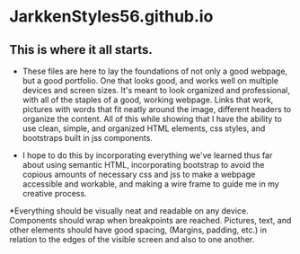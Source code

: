 # JarkkenStyles56.github.io

## This is where it all starts.

* These files are here to lay the foundations of not only a good webpage, but a good portfolio. One that looks good, and works well on multiple devices and screen sizes. It's meant to look organized and professional, with all of the staples of a good, working webpage. Links that work, pictures with words that fit neatly around the image, different headers to organize the content. All of this while showing that I have the ability to use clean, simple, and organized HTML elements, css styles, and bootstraps built in jss components.

* I hope to do this by incorporating everything we've learned thus far about using semantic HTML, incorporating bootstrap to avoid the copious amounts of necessary css and jss to make a webpage accessible and workable, and making a wire frame to guide me in my creative process. 

*Everything should be visually neat and readable on any device. Components should wrap when breakpoints are reached. Pictures, text, and other elements should have good spacing, (Margins, padding, etc.) in relation to the edges of the visible screen and also to one another.
